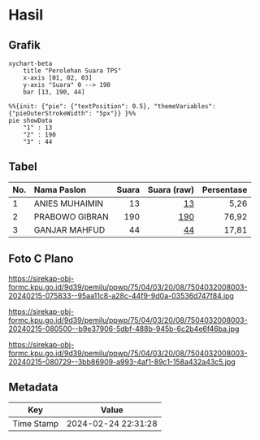 # Hasil

## Grafik

```mermaid
xychart-beta
    title "Perolehan Suara TPS"
    x-axis [01, 02, 03]
    y-axis "Suara" 0 --> 190
    bar [13, 190, 44]
```

```mermaid
%%{init: {"pie": {"textPosition": 0.5}, "themeVariables": {"pieOuterStrokeWidth": "5px"}} }%%
pie showData
    "1" : 13
    "2" : 190
    "3" : 44
```

## Tabel

| No. | Nama Paslon    | Suara | Suara (raw) | Persentase |
|:--- |:-------------- | -----:| -----------:| ----------:|
| 1   | ANIES MUHAIMIN | 13    | [13][p-1]   | 5,26       |
| 2   | PRABOWO GIBRAN | 190   | [190][p-2]  | 76,92      |
| 3   | GANJAR MAHFUD  | 44    | [44][p-3]   | 17,81      |


[p-1]: https://github.com/gigit-pemilu/pemilu-2024-75-gorontalo/blob/main/pilpres/hitung-suara/sub/75-gorontalo/sub/04-pohuwato/sub/03-randangan/sub/2008-sarimurni/sub/003-tps/sub/paslon-1.txt
[p-2]: https://github.com/gigit-pemilu/pemilu-2024-75-gorontalo/blob/main/pilpres/hitung-suara/sub/75-gorontalo/sub/04-pohuwato/sub/03-randangan/sub/2008-sarimurni/sub/003-tps/sub/paslon-2.txt
[p-3]: https://github.com/gigit-pemilu/pemilu-2024-75-gorontalo/blob/main/pilpres/hitung-suara/sub/75-gorontalo/sub/04-pohuwato/sub/03-randangan/sub/2008-sarimurni/sub/003-tps/sub/paslon-3.txt

## Foto C Plano

https://sirekap-obj-formc.kpu.go.id/9d39/pemilu/ppwp/75/04/03/20/08/7504032008003-20240215-075833--95aa11c8-a28c-44f9-9d0a-03536d747f84.jpg

https://sirekap-obj-formc.kpu.go.id/9d39/pemilu/ppwp/75/04/03/20/08/7504032008003-20240215-080500--b9e37906-5dbf-488b-945b-6c2b4e6f46ba.jpg

https://sirekap-obj-formc.kpu.go.id/9d39/pemilu/ppwp/75/04/03/20/08/7504032008003-20240215-080729--3bb86909-a993-4af1-89c1-158a432a43c5.jpg


## Metadata

| Key        | Value               |
| ---------- | ------------------- |
| Time Stamp | 2024-02-24 22:31:28 |



